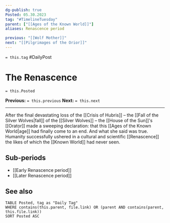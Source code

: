 ```yaml
---
dg-publish: true
Posted: 05.30.2023
tag: "#TimelineTuesday"
parent: ["[[Ages of the Known World]]"]
aliases: Renascence period

previous: "[[Wolf Mother]]"
next: "[[Pilgrimages of the Orior]]"
---
```

`= this.tag` #DailyPost
# The Renascence
`= this.Posted`

**Previous:** `= this.previous`
**Next:** `= this.next`

---

After the final devastating loss of the [[Crisis of Hubris]] – the [[Fall of the Silver Wolves|fall]] of the [[Silver Wolves]] – the [[House of the Sun]]'s [[Orator]] made a sweeping declaration: that this [[Ages of the Known World|age]] had finally come to an end. And what she said was true. Humanity successfully ushered in a cultural and scientific [[Renascence]] the likes of which the [[Known World]] had never seen.

## Sub-periods
- [[Early Renascence period]]
- [[Later Renascence period]]

## See also
```dataview
TABLE Posted, tag as "Daily Tag"
WHERE contains(this.parent, file.link) OR (parent AND contains(parent, this.file.link))
SORT Posted ASC
```